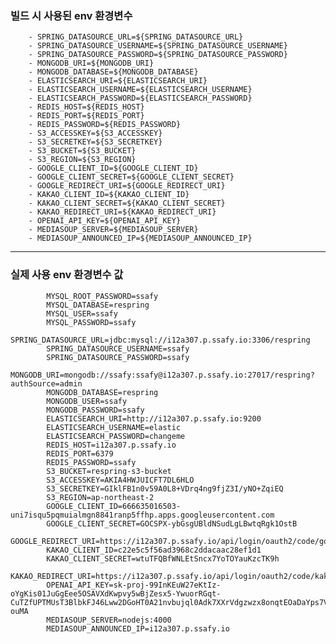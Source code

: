 
### 빌드 시 사용된 env 환경변수

        - SPRING_DATASOURCE_URL=${SPRING_DATASOURCE_URL}
        - SPRING_DATASOURCE_USERNAME=${SPRING_DATASOURCE_USERNAME}
        - SPRING_DATASOURCE_PASSWORD=${SPRING_DATASOURCE_PASSWORD}
        - MONGODB_URI=${MONGODB_URI}
        - MONGODB_DATABASE=${MONGODB_DATABASE}
        - ELASTICSEARCH_URI=${ELASTICSEARCH_URI}
        - ELASTICSEARCH_USERNAME=${ELASTICSEARCH_USERNAME}
        - ELASTICSEARCH_PASSWORD=${ELASTICSEARCH_PASSWORD}
        - REDIS_HOST=${REDIS_HOST}
        - REDIS_PORT=${REDIS_PORT}
        - REDIS_PASSWORD=${REDIS_PASSWORD}
        - S3_ACCESSKEY=${S3_ACCESSKEY}
        - S3_SECRETKEY=${S3_SECRETKEY}
        - S3_BUCKET=${S3_BUCKET}
        - S3_REGION=${S3_REGION}
        - GOOGLE_CLIENT_ID=${GOOGLE_CLIENT_ID}
        - GOOGLE_CLIENT_SECRET=${GOOGLE_CLIENT_SECRET}
        - GOOGLE_REDIRECT_URI=${GOOGLE_REDIRECT_URI}
        - KAKAO_CLIENT_ID=${KAKAO_CLIENT_ID}
        - KAKAO_CLIENT_SECRET=${KAKAO_CLIENT_SECRET}
        - KAKAO_REDIRECT_URI=${KAKAO_REDIRECT_URI}
        - OPENAI_API_KEY=${OPENAI_API_KEY}
        - MEDIASOUP_SERVER=${MEDIASOUP_SERVER}
        - MEDIASOUP_ANNOUNCED_IP=${MEDIASOUP_ANNOUNCED_IP}


---
### 실제 사용 env 환경변수 값
```
        MYSQL_ROOT_PASSWORD=ssafy
        MYSQL_DATABASE=respring
        MYSQL_USER=ssafy
        MYSQL_PASSWORD=ssafy
        SPRING_DATASOURCE_URL=jdbc:mysql://i12a307.p.ssafy.io:3306/respring
        SPRING_DATASOURCE_USERNAME=ssafy
        SPRING_DATASOURCE_PASSWORD=ssafy
        MONGODB_URI=mongodb://ssafy:ssafy@i12a307.p.ssafy.io:27017/respring?authSource=admin
        MONGODB_DATABASE=respring
        MONGODB_USER=ssafy
        MONGODB_PASSWORD=ssafy
        ELASTICSEARCH_URI=http://i12a307.p.ssafy.io:9200
        ELASTICSEARCH_USERNAME=elastic
        ELASTICSEARCH_PASSWORD=changeme
        REDIS_HOST=i12a307.p.ssafy.io
        REDIS_PORT=6379
        REDIS_PASSWORD=ssafy
        S3_BUCKET=respring-s3-bucket
        S3_ACCESSKEY=AKIA4HWJUICFT7DL6HLO
        S3_SECRETKEY=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
        S3_REGION=ap-northeast-2
        GOOGLE_CLIENT_ID=666635016503-uni7isqu5pqmuialmgn8841ranp5ffhp.apps.googleusercontent.com
        GOOGLE_CLIENT_SECRET=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
        GOOGLE_REDIRECT_URI=https://i12a307.p.ssafy.io/api/login/oauth2/code/google
        KAKAO_CLIENT_ID=c22e5c5f56ad3968c2ddacaac28ef1d1
        KAKAO_CLIENT_SECRET=wtuTFQBfWNLEtSncx7YoTOYauKzcTK9h
        KAKAO_REDIRECT_URI=https://i12a307.p.ssafy.io/api/login/oauth2/code/kakao
        OPENAI_API_KEY=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
        MEDIASOUP_SERVER=nodejs:4000
        MEDIASOUP_ANNOUNCED_IP=i12a307.p.ssafy.io
```